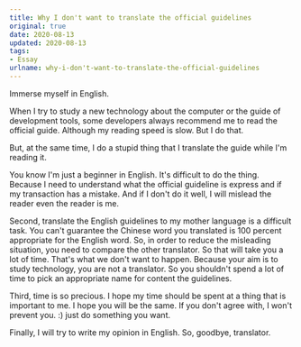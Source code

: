 ```yaml
---
title: Why I don't want to translate the official guidelines
original: true
date: 2020-08-13
updated: 2020-08-13
tags: 
- Essay
urlname: why-i-don't-want-to-translate-the-official-guidelines
---
```

Immerse myself in English. 
<!--more-->

When I try to study a new technology about the computer or the guide of development tools, some developers always recommend me to read the official guide. Although my reading speed is slow. But I do that. 

But, at the same time, I do a stupid thing that I translate the guide while I'm reading it. 

You know I'm just a beginner in English. It's difficult to do the thing. Because I need to understand what the official guideline is express and if my transaction has a mistake. And if I don't do it well, I will mislead the reader even the reader is me. 

Second, translate the English guidelines to my mother language is a difficult task. You can't guarantee the Chinese word you translated is 100 percent appropriate for the English word. So, in order to reduce the misleading situation, you need to compare the other translator. So that will take you a lot of time. That's what we don't want to happen. Because your aim is to study technology, you are not a translator. So you shouldn't spend a lot of time to pick an appropriate name for content the guidelines. 

Third, time is so precious. I hope my time should be spent at a thing that is important to me. I hope you will be the same. If you don't agree with, I won't prevent you. :) just do something you want. 

Finally, I will try to write my opinion in English. So, goodbye, translator. 